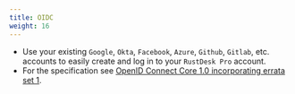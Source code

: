 ```yaml
---
title: OIDC
weight: 16
---
```


- Use your existing `Google`, `Okta`, `Facebook`, `Azure`, `Github`, `Gitlab`, etc. accounts to easily create and log in to your `RustDesk Pro` account.
- For the specification see [OpenID Connect Core 1.0 incorporating errata set 1](https://openid.net/specs/openid-connect-core-1_0.html).
